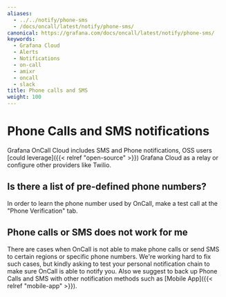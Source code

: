 ```yaml
---
aliases:
  - ../../notify/phone-sms
  - /docs/oncall/latest/notify/phone-sms/
canonical: https://grafana.com/docs/oncall/latest/notify/phone-sms/
keywords:
  - Grafana Cloud
  - Alerts
  - Notifications
  - on-call
  - amixr
  - oncall
  - slack
title: Phone calls and SMS
weight: 100
---
```


# Phone Calls and SMS notifications

Grafana OnCall Cloud includes SMS and Phone notifications, OSS users [could leverage]({{< relref "open-source" >}}) Grafana Cloud as a relay or
configure other providers like Twilio.

## Is there a list of pre-defined phone numbers?

In order to learn the phone number used by OnCall, make a test call at the "Phone Verification" tab.

## Phone calls or SMS does not work for me

There are cases when OnCall is not able to make phone calls or send SMS to certain regions or specific phone numbers.
We're working hard to fix such cases, but kindly asking to test your personal notification chain to make sure OnCall
is able to notify you. Also we suggest to back up Phone Calls and SMS with other notification methods such as
[Mobile App]({{< relref "mobile-app" >}}).
